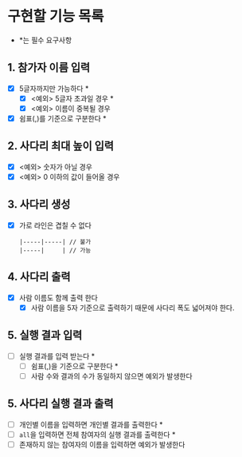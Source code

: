 # 구현할 기능 목록

- *는 필수 요구사항

## 1. 참가자 이름 입력
- [x] 5글자까지만 가능하다 *
  - [x] <예외> 5글자 초과일 경우 *
  - [x] <예외> 이름이 중복될 경우
- [x] 쉼표(,)를 기준으로 구분한다 *

## 2. 사다리 최대 높이 입력
- [x] <예외> 숫자가 아닐 경우
- [x] <예외> 0 이하의 값이 들어올 경우

## 3. 사다리 생성
- [x] 가로 라인은 겹칠 수 없다
  ```
  |-----|-----| // 불가
  |-----|     | // 가능
  ```

## 4. 사다리 출력
- [x] 사람 이름도 함께 출력 한다
  - [x] 사람 이름을 5자 기준으로 출력하기 때문에 사다리 폭도 넓어져야 한다.

## 5. 실행 결과 입력
- [ ] 실행 결과를 입력 받는다 *
  - [ ] 쉼표(,)을 기준으로 구분한다 *
  - [ ] 사람 수와 결과의 수가 동일하지 않으면 예외가 발생한다

## 5. 사다리 실행 결과 출력
- [ ] 개인별 이름을 입력하면 개인별 결과를 출력한다 * 
- [ ] `all`을 입력하면 전체 참여자의 실행 결과를 출력한다 *
- [ ] 존재하지 않는 참여자의 이름을 입력하면 예외가 발생한다